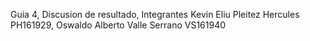 Guia 4, Discusion de resultado, Integrantes    Kevin Eliu Pleitez Hercules PH161929,  Oswaldo Alberto Valle Serrano VS161940
